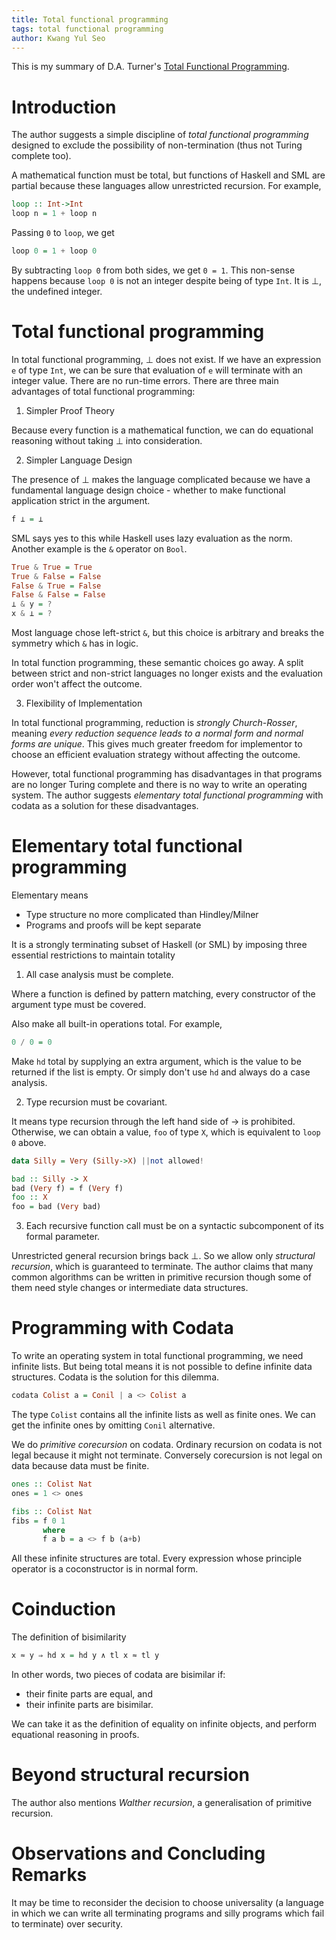 ```yaml
---
title: Total functional programming
tags: total functional programming
author: Kwang Yul Seo
---
```


This is my summary of D.A. Turner's [Total Functional Programming][total].

# Introduction

The author suggests a simple discipline of *total functional programming* designed to exclude the possibility of non-termination (thus not Turing complete too).

A mathematical function must be total, but functions of Haskell and SML are partial because these languages allow unrestricted recursion. For example,

```haskell
loop :: Int->Int
loop n = 1 + loop n
```

Passing `0` to `loop`, we get

```haskell
loop 0 = 1 + loop 0
```

By subtracting `loop 0` from both sides, we get `0 = 1`. This non-sense happens because `loop 0` is not an integer despite being of type `Int`. It is ⊥, the undefined integer.

# Total functional programming

In total functional programming, ⊥ does not exist. If we have an expression `e` of type `Int`, we can be sure that evaluation of `e` will terminate with an integer value. There are no run-time errors. There are three main advantages of total functional programming:

1. Simpler Proof Theory

Because every function is a mathematical function, we can do equational reasoning without taking ⊥ into consideration.

2. Simpler Language Design

The presence of ⊥ makes the language complicated because we have a fundamental language design choice - whether to make functional application strict in the argument.

```haskell
f ⊥ = ⊥
```

SML says yes to this while Haskell uses lazy evaluation as the norm. Another example is the `&` operator on `Bool`.

```haskell
True & True = True
True & False = False
False & True = False
False & False = False
⊥ & y = ?
x & ⊥ = ?
```

Most language chose left-strict `&`, but this choice is arbitrary and breaks the symmetry which `&` has in logic.

In total function programming, these semantic choices go away. A split between strict and non-strict languages no longer exists and the evaluation order won't affect the outcome.

3. Flexibility of Implementation

In total functional programming, reduction is *strongly Church-Rosser*, meaning *every reduction sequence leads to a normal form and normal forms are unique*. This gives much greater freedom for implementor to choose an efficient evaluation strategy without affecting the outcome.

However, total functional programming has disadvantages in that programs are no longer Turing complete and there is no way to write an operating system. The author suggests *elementary total functional programming* with codata as a solution for these disadvantages.

# Elementary total functional programming

Elementary means

* Type structure no more complicated than Hindley/Milner
* Programs and proofs will be kept separate

It is a strongly terminating subset of Haskell (or SML) by imposing three essential restrictions to maintain totality

1. All case analysis must be complete.

Where a function is defined by pattern matching, every constructor of the argument type must be covered.

Also make all built-in operations total. For example,

```haskell
0 / 0 = 0
```

Make `hd` total by supplying an extra argument, which is the value to be returned if the list is empty. Or simply don't use `hd` and always do a case analysis.

2. Type recursion must be covariant.

It means type recursion through the left hand side of → is prohibited. Otherwise, we can obtain a value, `foo` of type `X`, which is equivalent to `loop 0` above.

```haskell
data Silly = Very (Silly->X) ||not allowed!

bad :: Silly -> X
bad (Very f) = f (Very f)
foo :: X
foo = bad (Very bad)
```

3. Each recursive function call must be on a syntactic subcomponent of its formal parameter.

Unrestricted general recursion brings back ⊥. So we allow only *structural recursion*, which is guaranteed to terminate. The author claims that many common algorithms can be written in primitive recursion though some of them need style changes or intermediate data structures.

# Programming with Codata

To write an operating system in total functional programming, we need infinite lists. But being total means it is not possible to define infinite data structures. Codata is the solution for this dilemma.

```haskell
codata Colist a = Conil | a <> Colist a
```

The type `Colist` contains all the infinite lists as well as finite ones. We can get the infinite ones by omitting `Conil` alternative.

We do *primitive corecursion* on codata. Ordinary recursion on codata is not legal because it might not terminate. Conversely corecursion is not legal on data because data must be finite.

```haskell
ones :: Colist Nat
ones = 1 <> ones

fibs :: Colist Nat
fibs = f 0 1
       where
       f a b = a <> f b (a+b)
```

All these infinite structures are total. Every expression whose principle operator is a coconstructor is in normal form.

# Coinduction

The definition of bisimilarity

```haskell
x ≈ y ⇒ hd x = hd y ∧ tl x ≈ tl y
```

In other words, two pieces of codata are bisimilar if:

* their finite parts are equal, and
* their infinite parts are bisimilar.

We can take it as the definition of equality on infinite objects, and perform equational reasoning in proofs.

# Beyond structural recursion

The author also mentions *Walther recursion*, a generalisation of primitive recursion.

# Observations and Concluding Remarks

It may be time to reconsider the decision to choose universality (a language in which we can write all terminating programs and silly programs which fail to terminate) over security.

[total]: https://uf-ias-2012.wikispaces.com/file/view/turner.pdf
